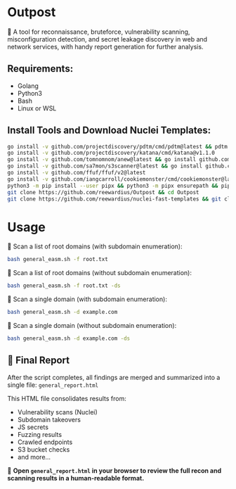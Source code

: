# Outpost

🔎 A tool for reconnaissance, bruteforce, vulnerability scanning, misconfiguration detection, and secret leakage discovery in web and network services, with handy report generation for further analysis.

## **Requirements:**

- Golang
- Python3
- Bash
- Linux or WSL

## Install Tools and Download Nuclei Templates:

```bash
go install -v github.com/projectdiscovery/pdtm/cmd/pdtm@latest && pdtm -install-all
go install -v github.com/projectdiscovery/katana/cmd/katana@v1.1.0
go install -v github.com/tomnomnom/anew@latest && go install github.com/tomnomnom/unfurl@latest
go install -v github.com/sa7mon/s3scanner@latest && go install github.com/003random/getJS/v2@latest
go install -v github.com/ffuf/ffuf/v2@latest
go install -v github.com/iangcarroll/cookiemonster/cmd/cookiemonster@latest
python3 -m pip install --user pipx && python3 -m pipx ensurepath && pipx install uro
git clone https://github.com/reewardius/Outpost && cd Outpost
git clone https://github.com/reewardius/nuclei-fast-templates && git clone https://github.com/reewardius/nuclei-dast-templates
```

# Usage

🔹 Scan a list of root domains (with subdomain enumeration):
```bash
bash general_easm.sh -f root.txt
```
🔹 Scan a list of root domains (without subdomain enumeration):
```bash
bash general_easm.sh -f root.txt -ds
```
🔹 Scan a single domain (with subdomain enumeration):
```bash
bash general_easm.sh -d example.com
```
🔹 Scan a single domain (without subdomain enumeration):
```bash
bash general_easm.sh -d example.com -ds
```

## 📄 Final Report

After the script completes, all findings are merged and summarized into a single file: `general_report.html`

This HTML file consolidates results from:

- Vulnerability scans (Nuclei)
- Subdomain takeovers
- JS secrets
- Fuzzing results
- Crawled endpoints
- S3 bucket checks
- and more...

📌 **Open `general_report.html` in your browser to review the full recon and scanning results in a human-readable format.**
